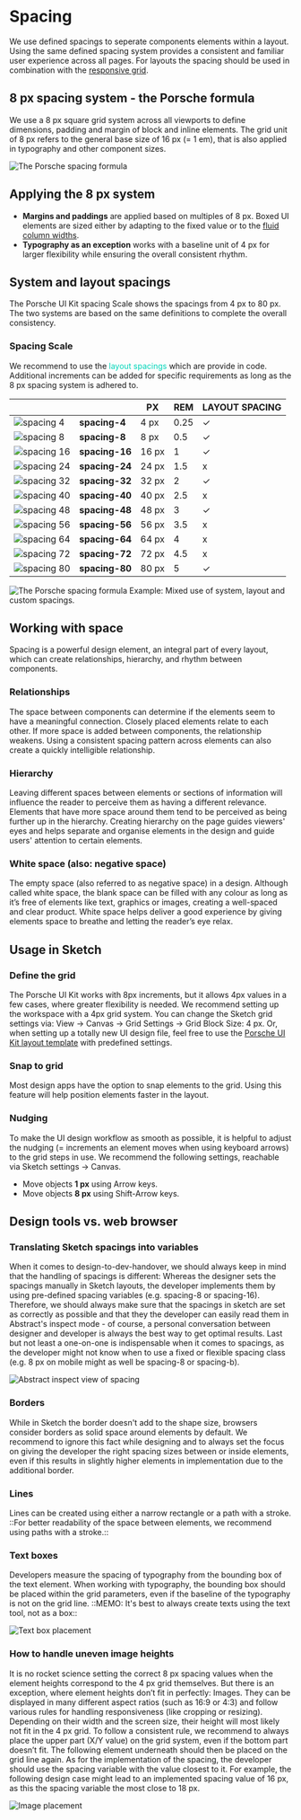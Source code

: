 # Spacing

We use defined spacings to seperate components elements within a layout. Using the same defined spacing system provides a consistent and familiar user experience across all pages. For layouts the spacing should be used in combination with the [responsive grid](#/web/components/layout/grid).

## 8 px spacing system - the Porsche formula
We use a 8 px square grid system across all viewports to define dimensions, padding and margin of block and inline elements. The grid unit of 8 px refers to
the general base size of 16 px (= 1 em), that is also applied in typography and other component sizes.

![The Porsche spacing formula](./assets/spacings-formula.png)


## Applying the 8 px system

- **Margins and paddings** are applied based on multiples of 8 px. Boxed UI elements are sized either by adapting to the fixed value or to the [fluid column widths](#/web/components/layout/grid).
- **Typography as an exception** works with a baseline unit of 4 px for larger flexibility while ensuring the overall consistent rhythm.

## System and layout spacings

The Porsche UI Kit spacing Scale shows the spacings from 4 px to 80 px. The two systems are based on the same definitions to complete the overall consistency.

### Spacing Scale 
We recommend to use the <span style="color:#00D5B9">layout spacings</span> which are provide in code.
Additional increments can be added for specific requirements as long as the 8 px spacing system is adhered to.

|       	                                |                	| PX     	| REM 	| LAYOUT SPACING |
|----------------------------------------	|---------------	|-------	|------	|------	|
| ![spacing 4](./assets/spacing-4.png)    | **spacing-4**  	| 4 px  	| 0.25 	| ✓ |
| ![spacing 8](./assets/spacing-8.png)    | **spacing-8**  	| 8 px  	| 0.5 	| ✓ |
| ![spacing 16](./assets/spacing-16.png)  | **spacing-16** 	| 16 px 	| 1  	| ✓ |
| ![spacing 24](./assets/spacing-24.png)  |**spacing-24** 	| 24 px 	| 1.5 	| x |
| ![spacing 32](./assets/spacing-32.png)  |**spacing-32** 	| 32 px 	| 2  	| ✓ |
| ![spacing 40](./assets/spacing-40.png)  |**spacing-40** 	| 40 px 	| 2.5  	| x |
| ![spacing 48](./assets/spacing-48.png)  |**spacing-48** 	| 48 px 	| 3  	| ✓ |
| ![spacing 56](./assets/spacing-56.png)  |**spacing-56** 	| 56 px 	| 3.5 	| x |
| ![spacing 64](./assets/spacing-64.png)  |**spacing-64** 	| 64 px 	| 4 	| x |
| ![spacing 72](./assets/spacing-72.png)  |**spacing-72** 	| 72 px 	| 4.5 	| x |
| ![spacing 80](./assets/spacing-80.png)  |**spacing-80** 	| 80 px 	| 5 	| ✓ |


![The Porsche spacing formula](./assets/spacings-example-02.png)
Example: Mixed use of system, layout and custom spacings.

## Working with space 

Spacing is a powerful design element, an integral part of every layout, which can create relationships, hierarchy, and rhythm between components.

### Relationships

The space between components can determine if the elements
seem to have a meaningful connection. Closely placed elements relate to each
other. If more space is added between components, the relationship weakens. Using a consistent spacing pattern across elements can also create a quickly
intelligible relationship.

### Hierarchy

Leaving different spaces between elements or sections of
information will influence the reader to perceive them as having a different
relevance. Elements that have more space around them tend to be perceived as being
further up in the hierarchy. Creating hierarchy on the page guides viewers' eyes and helps
separate and organise elements in the design and guide users' attention to
certain elements.

### White space (also: negative space)

The empty space (also referred to as negative space) in a
design. Although called white space, the blank space can be filled with any colour
as long as it’s free of elements like text, graphics or images, creating a
well-spaced and clear product. White space helps deliver a good experience by
giving elements space to breathe and letting the reader’s eye relax.

## Usage in Sketch

### Define the grid
The Porsche UI Kit works with 8px
increments, but it allows 4px values in a few cases, where greater flexibility is
needed. We recommend setting up the workspace with a 4px grid system. You can
change the Sketch grid settings via: View → Canvas → Grid Settings → Grid Block
Size: 4 px. Or, when setting up a totally new UI design file, feel free to use
the [Porsche UI Kit layout template](http://ui.porsche.com/latest/porsche-ui-kit-layout-template.sketch) with predefined settings.

### Snap to grid
Most design apps have the option to snap elements to the grid.
Using this feature will help position elements faster in the layout.

### Nudging
To make the UI design workflow as smooth as possible, it is helpful to adjust
the nudging (= increments an element moves when using keyboard arrows) to the
grid steps in use. We recommend the following settings, reachable via Sketch
settings → Canvas.

- Move objects **1 px** using Arrow keys. 
- Move objects **8 px** using Shift-Arrow keys.

## Design tools vs. web browser

### Translating Sketch spacings into variables 

When it comes to design-to-dev-handover, we should always keep in mind that the handling of
spacings is different: Whereas the designer sets the spacings manually in Sketch
layouts, the developer implements them by using pre-defined spacing variables
(e.g. spacing-8 or spacing-16). Therefore, we should always make sure that the
spacings in sketch are set as correctly as possible and that they the developer
can easily read them in Abstract's inspect mode - of course, a personal
conversation between designer and developer is always the best way to get
optimal results. Last but not least a one-on-one is indispensable when it comes
to spacings, as the developer might not know when to use a fixed or flexible
spacing class (e.g. 8 px on mobile might as well be spacing-8 or spacing-b).

![Abstract inspect view of spacing](./assets/spacings-inspect.png)

### Borders
While in Sketch the border doesn't add to the shape size, browsers
consider borders as solid space around elements by default. We recommend to
ignore this fact while designing and to always set the focus on giving the developer
the right spacing sizes between or inside elements, even if this results in
slightly higher elements in implementation due to the additional border.



### Lines
Lines can be created using either a narrow rectangle or a path
with a stroke. ::For better readability of the space between elements, we
recommend using paths with a stroke.::

### Text boxes
Developers measure the spacing of typography from the bounding box
of the text element. When working with typography, the bounding box should be
placed within the grid parameters, even if the baseline of the typography is not
on the grid line. ::MEMO: It's best to always create texts using the text tool, not as a
box::

![Text box placement](./assets/spacings-bounding-box.png)

### How to handle uneven image heights
It is no rocket science setting the correct 8 px spacing values when the element
heights correspond to the 4 px grid themselves. But there is an exception, where
element heights don’t fit in perfectly: Images. They can be displayed in many
different aspect ratios (such as 16:9 or 4:3) and follow various rules for
handling responsiveness (like cropping or resizing). Depending on their width
and the screen size, their height will most likely not fit in the 4 px grid. To
follow a consistent rule, we recommend to always place the upper part (X/Y
value) on the grid system, even if the bottom part doesn’t fit. The following
element underneath should then be placed on the grid line again. As for the
implementation of the spacing, the developer should use the spacing variable
with the value closest to it. For example, the following design case might lead
to an implemented spacing value of 16 px, as this the spacing variable the most
close to 18 px.

![Image placement](./assets/spacing-images.png)